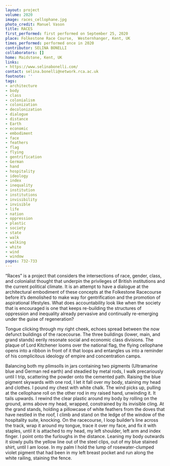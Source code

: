```yaml
---
layout: project
volume: 2020
image: races_cellophane.jpg
photo_credit: Manuel Vason
title: RACES
first_performed: first performed on September 25, 2020
place: Folkestone Race Course,  Westernhanger, Kent, UK
times_performed: performed once in 2020
contributor: SELINA BONELLI
collaborators: []
home: Maidstone, Kent, UK
links:
- https://www.selinabonelli.com/
contact: selina.bonelli@network.rca.ac.uk
footnote: ''
tags:
- architecture
- body
- class
- colonialism
- colonization
- decolonization
- dialogue
- distance
- Earth
- economic
- embodiment
- face
- feathers
- flag
- flying
- gentrification
- German
- hand
- hospitality
- ideology
- index
- inequality
- institution
- institutions
- invisibility
- invisible
- life
- nation
- oppression
- plastic
- society
- state
- walk
- walking
- white
- wind
- window
pages: 732-733
---
```


“Races” is a project that considers the intersections of race, gender, class, and colonialist thought that underpin the privileges of British institutions and the current political climate. It is an attempt to have a dialogue at the architectural embodiment of these concepts at the Folkestone Racecourse before it’s demolished to make way for gentrification and the promotion of aspirational lifestyles. What does accountability look like when the society that is encouraged is one that keeps re-building the structures of oppression and inequality already pervasive and continually re-emerging under the guise of regeneration? 

Tongue clicking through my right cheek, echoes spread between the now defunct buildings of the racecourse. The three buildings (lower, main, and grand stands) eerily resonate social and economic class divisions. The plaque of Lord Kitchener looms over the national flag, the flying cellophane opens into a ribbon in front of it that loops and entangles us into a reminder of his complicitous ideology of empire and concentration camps. 

Balancing both my plimsolls in jars containing two pigments (Ultramarine blue and German red earth) and steadied by metal rods, I walk precariously until I trip, scattering the powder onto the cemented path. Raising the blue pigment skywards with one rod, I let it fall over my body, staining my head and clothes. I pound my chest with white chalk. The wind picks up, pulling at the cellophane roll on the other rod in my raised hand, unwinding it. It tails upwards. I rewind the clear plastic around my body by rolling on the ground, arms above my head, wrapped, constrained by its invisible cling. At the grand stands, holding a pillowcase of white feathers from the doves that have nestled in the roof, I climb and stand on the ledge of the window of the hospitality suite, knocking. On the racecourse, I loop builder’s line across the track, wrap it around my tongue, trace it over my face, and fix it with staples, until it is attached to my head, my left shoulder, left arm and index finger. I point onto the furloughs in the distance. Leaning my body outwards it slowly pulls the yellow line out of the steel clips, out of my blue stained shirt, until I am loose. In my palm I hold the lump of rosewater-clumped violet pigment that had been in my left breast pocket and run along the white railing, staining the fence.